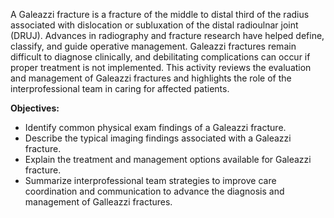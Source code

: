A Galeazzi fracture is a fracture of the middle to distal third of the radius associated with dislocation or subluxation of the distal radioulnar joint (DRUJ). Advances in radiography and fracture research have helped define, classify, and guide operative management. Galeazzi fractures remain difficult to diagnose clinically, and debilitating complications can occur if proper treatment is not implemented. This activity reviews the evaluation and management of Galeazzi fractures and highlights the role of the interprofessional team in caring for affected patients.

**Objectives:**
- Identify common physical exam findings of a Galeazzi fracture.
- Describe the typical imaging findings associated with a Galeazzi fracture.
- Explain the treatment and management options available for Galeazzi fracture.
- Summarize interprofessional team strategies to improve care coordination and communication to advance the diagnosis and management of Galleazzi fractures.